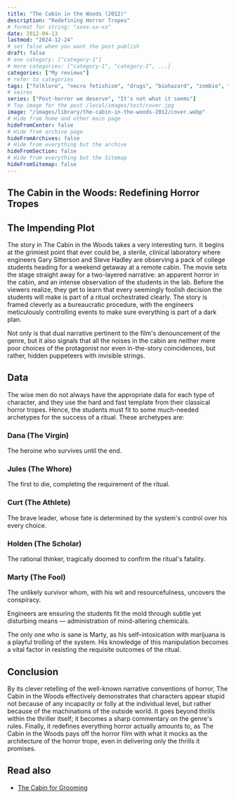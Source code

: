 ```yaml
---
title: "The Cabin in the Woods (2012)"
description: "Redefining Horror Tropes"
# format for string: "xxxx-xx-xx"
date: 2012-04-13
lastmod: "2024-12-24"
# set false when you want the post publish
draft: false
# one category: ["category-1"]
# more categories: ["category-1", "category-2", ...]
categories: ["My reviews"]
# refer to categories
tags: ["folklore", "necro fetishism", "drugs", "biohazard", "zombie", "drew goddard", "mutant enemy productions"]
# seires
series: ["Post-horror we deserve", "It's not what it seems"]
# Top image for the post /local/images/test/cover.jpg
image: "/images/library/the-cabin-in-the-woods-2012/cover.webp"
# Hide from home and other main page
hideFromCenter: false
# Hide from archive page
hideFromArchives: false
# Hide from everything but the archive
hideFromSection: false
# Hide from everything but the Sitemap
hideFromSitemap: false
---
```

## The Cabin in the Woods: Redefining Horror Tropes

## The Impending Plot

The story in The Cabin in the Woods takes a very interesting turn. It begins at the grimiest point that ever could be, a sterile, clinical laboratory where engineers Gary Sitterson and Steve Hadley are observing a pack of college students heading for a weekend getaway at a remote cabin. The movie sets the stage straight away for a two-layered narrative: an apparent horror in the cabin, and an intense observation of the students in the lab. Before the viewers realize, they get to learn that every seemingly foolish decision the students will make is part of a ritual orchestrated clearly. The story is framed cleverly as a bureaucratic procedure, with the engineers meticulously controlling events to make sure everything is part of a dark plan.

Not only is that dual narrative pertinent to the film's denouncement of the genre, but it also signals that all the noises in the cabin are neither mere poor choices of the protagonist nor even in-the-story coincidences, but rather, hidden puppeteers with invisible strings.

## Data

The wise men do not always have the appropriate data for each type of character, and they use the hard and fast template from their classical horror tropes. Hence, the students must fit to some much-needed archetypes for the success of a ritual. These archetypes are:

### Dana (The Virgin)

The heroine who survives until the end.

### Jules (The Whore)

The first to die, completing the requirement of the ritual.

### Curt (The Athlete)

The brave leader, whose fate is determined by the system's control over his every choice.

### Holden (The Scholar)

The rational thinker, tragically doomed to confirm the ritual's fatality.

### Marty (The Fool)

The unlikely survivor whom, with his wit and resourcefulness, uncovers the conspiracy.

Engineers are ensuring the students fit the mold through subtle yet disturbing means — administration of mind-altering chemicals.

The only one who is sane is Marty, as his self-intoxication with marijuana is a playful trolling of the system. His knowledge of this manipulation becomes a vital factor in resisting the requisite outcomes of the ritual.

## Conclusion

By its clever retelling of the well-known narrative conventions of horror, The Cabin in the Woods effectively demonstrates that characters appear stupid not because of any incapacity or folly at the individual level, but rather because of the machinations of the outside world. It goes beyond thrills within the thriller itself; it becomes a sharp commentary on the genre's rules. Finally, it redefines everything horror actually amounts to, as The Cabin in the Woods pays off the horror film with what it mocks as the architecture of the horror trope, even in delivering only the thrills it promises.

## Read also

<ul>
	<li><a href="/articles/the-cabin-for-grooming/" target="_blank">
		The Cabin for Grooming
	</a></li>
</ul>